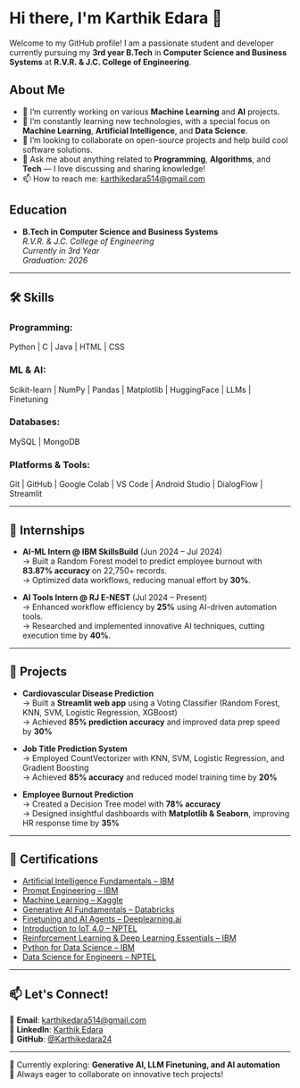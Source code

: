 # Hi there, I'm **Karthik Edara** 👋

Welcome to my GitHub profile! I am a passionate student and developer currently pursuing my **3rd year B.Tech** in **Computer Science and Business Systems** at **R.V.R. & J.C. College of Engineering**.

## About Me

- 🔭 I’m currently working on various **Machine Learning** and **AI** projects.
- 🌱 I’m constantly learning new technologies, with a special focus on **Machine Learning**, **Artificial Intelligence**, and **Data Science**.
- 👯 I’m looking to collaborate on open-source projects and help build cool software solutions.
- 💬 Ask me about anything related to **Programming**, **Algorithms**, and **Tech** — I love discussing and sharing knowledge!
- 📫 How to reach me: [karthikedara514@gmail.com](mailto:karthikedara514@gmail.com)

## Education

- **B.Tech in Computer Science and Business Systems**  
  *R.V.R. & J.C. College of Engineering*  
  *Currently in 3rd Year*  
  *Graduation: 2026*

---

## 🛠 Skills

### Programming:
Python | C | Java | HTML | CSS

### ML & AI:
Scikit-learn | NumPy | Pandas | Matplotlib | HuggingFace | LLMs | Finetuning

### Databases:
MySQL | MongoDB

### Platforms & Tools:
Git | GitHub | Google Colab | VS Code | Android Studio | DialogFlow | Streamlit

---

## 💼 Internships

- **AI-ML Intern @ IBM SkillsBuild** (Jun 2024 – Jul 2024)  
  → Built a Random Forest model to predict employee burnout with **83.87% accuracy** on 22,750+ records.  
  → Optimized data workflows, reducing manual effort by **30%**.

- **AI Tools Intern @ RJ E-NEST** (Jul 2024 – Present)  
  → Enhanced workflow efficiency by **25%** using AI-driven automation tools.  
  → Researched and implemented innovative AI techniques, cutting execution time by **40%**.

---

## 🧠 Projects

- **Cardiovascular Disease Prediction**  
  → Built a **Streamlit web app** using a Voting Classifier (Random Forest, KNN, SVM, Logistic Regression, XGBoost)  
  → Achieved **85% prediction accuracy** and improved data prep speed by **30%**

- **Job Title Prediction System**  
  → Employed CountVectorizer with KNN, SVM, Logistic Regression, and Gradient Boosting  
  → Achieved **85% accuracy** and reduced model training time by **20%**

- **Employee Burnout Prediction**  
  → Created a Decision Tree model with **78% accuracy**  
  → Designed insightful dashboards with **Matplotlib & Seaborn**, improving HR response time by **35%**


---

## 📜 Certifications

- [Artificial Intelligence Fundamentals – IBM](#)
- [Prompt Engineering – IBM](#)
- [Machine Learning – Kaggle](#)
- [Generative AI Fundamentals – Databricks](#)
- [Finetuning and AI Agents – Deeplearning.ai](#)
- [Introduction to IoT 4.0 – NPTEL](#)
- [Reinforcement Learning & Deep Learning Essentials – IBM](#)
- [Python for Data Science – IBM](#)
- [Data Science for Engineers – NPTEL](#)

---

## 📫 Let's Connect!

📧 **Email**: karthikedara514@gmail.com  
🔗 **LinkedIn**: [Karthik Edara](https://www.linkedin.com/in/KarthikEdara)  
🐙 **GitHub**: [@Karthikedara24](https://github.com/Karthikedara24)

---

🌱 Currently exploring: **Generative AI, LLM Finetuning, and AI automation**  
🚀 Always eager to collaborate on innovative tech projects!
